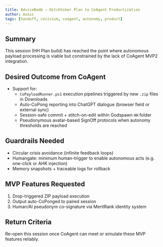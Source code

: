 ```yaml
---
title: AdviceBomb — Hitchhiker Plan to CoAgent Productization
author: Azoic
tags: [handoff, cocivium, coagent, autonomy, product]
---
```


## Summary

This session (HH Plan build) has reached the point where autonomous payload processing is viable but constrained by the lack of CoAgent MVP2 integration.

## Desired Outcome from CoAgent

- Support for:
  - `CoPayloadRunner.ps1` execution pipelines triggered by new `.zip` files in Downloads
  - Auto-CoPong reporting into ChatGPT dialogue (browser field or external sync)
  - Session-safe commit + stitch-on-edit within Godspawn `HH` folder
  - Pseudonymous avatar-based SignOff protocols when autonomy thresholds are reached

## Guardrails Needed

- Circular crisis avoidance (infinite feedback loops)
- Humangate: minimum human-trigger to enable autonomous acts (e.g. one-click or AHK injection)
- Memory snapshots + traceable logs for rollback

## MVP Features Requested

1. Drop-triggered ZIP payload execution
2. Output auto-CoPonged to paired session
3. Human/AI pseudonym co-signature via MeritRank identity system

## Return Criteria

Re-open this session once CoAgent can meet or simulate these MVP features reliably.
